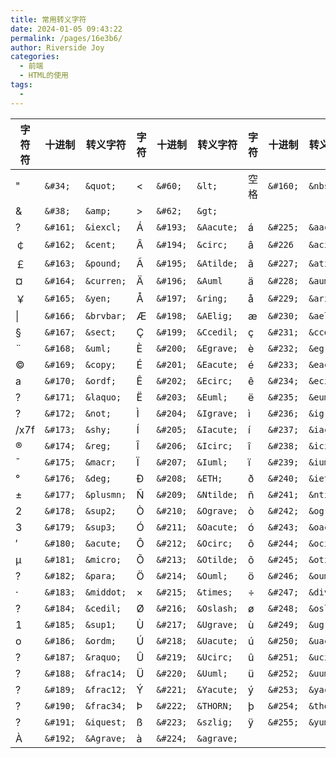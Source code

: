 ```yaml
---
title: 常用转义字符
date: 2024-01-05 09:43:22
permalink: /pages/16e3b6/
author: Riverside Joy
categories:
  - 前端
  - HTML的使用
tags:
  - 
---
```

| 字符符 | 十进制   | 转义字符   | 字符    | 十进制   | 转义字符   | 字符 | 十进制   | 转义字符   |
| ------ | -------- | ---------- | ------- | -------- | ---------- | ---- | -------- | ---------- |
| "      | `&#34;`  | `&quot;`   | <       | `&#60;`  | `&lt;`     | 空格 | `&#160;` | `&nbsp;`   |
| &      | `&#38;`  | `&amp;`    | >       | `&#62;`  | `&gt;`     |      |          |            |
| ?      | `&#161;` | `&iexcl;`  | Á       | `&#193;` | `&Aacute;` | á    | `&#225;` | `&aacute;` |
| ￠     | `&#162;` | `&cent;`   | Â       | `&#194;` | `&circ;`   | â    | `&#226`  | `&acirc;`  |
| ￡     | `&#163;` | `&pound;`  | Ã       | `&#195;` | `&Atilde;` | ã    | `&#227;` | `&atilde;` |
| ¤      | `&#164;` | `&curren;` | Ä       | `&#196;` | `&Auml`    | ä    | `&#228;` | `&auml;`   |
| ￥     | `&#165;` | `&yen;`    | Å       | `&#197;` | `&ring;`   | å    | `&#229;` | `&aring;`  |
| \|     | `&#166;` | `&brvbar;` | Æ       | `&#198;` | `&AElig;`  | æ    | `&#230;` | `&aelig;`  |
| §      | `&#167;` | `&sect;`   | Ç       | `&#199;` | `&Ccedil;` | ç    | `&#231;` | `&ccedil;` |
| ¨      | `&#168;` | `&uml;`    | È       | `&#200;` | `&Egrave;` | è    | `&#232;` | `&egrave;` |
| ©      | `&#169;` | `&copy;`   | É       | `&#201;` | `&Eacute;` | é    | `&#233;` | `&eacute;` |
| a      | `&#170;` | `&ordf;`   | Ê       | `&#202;` | `&Ecirc;`  | ê    | `&#234;` | `&ecirc;`  |
| ?      | `&#171;` | `&laquo;`  | Ë       | `&#203;` | `&Euml;`   | ë    | `&#235;` | `&euml;`   |
| ?      | `&#172;` | `&not;`    | Ì       | `&#204;` | `&Igrave;` | ì    | `&#236;` | `&igrave;` |
| /x7f   | `&#173;` | `&shy;`    | Í       | `&#205;` | `&Iacute;` | í    | `&#237;` | `&iacute;` |
| ®      | `&#174;` | `&reg;`    | Î       | `&#206;` | `&Icirc;`  | î    | `&#238;` | `&icirc;`  |
| ˉ      | `&#175;` | `&macr;`   | Ï       | `&#207;` | `&Iuml;`   | ï    | `&#239;` | `&iuml;`   |
| °      | `&#176;` | `&deg;`    | Ð       | `&#208;` | `&ETH;`    | ð    | `&#240;` | `&ieth;`   |
| ±      | `&#177;` | `&plusmn;` | Ñ       | `&#209;` | `&Ntilde;` | ñ    | `&#241;` | `&ntilde;` |
| 2      | `&#178;` | `&sup2;`   | Ò       | `&#210;` | `&Ograve;` | ò    | `&#242;` | `&ograve;` |
| 3      | `&#179;` | `&sup3;`   | Ó       | `&#211;` | `&Oacute;` | ó    | `&#243;` | `&oacute;` |
| ′      | `&#180;` | `&acute;`  | Ô       | `&#212;` | `&Ocirc;`  | ô    | `&#244;` | `&ocirc;`  |
| μ      | `&#181;` | `&micro;`  | Õ       | `&#213;` | `&Otilde;` | õ    | `&#245;` | `&otilde;` |
| ?      | `&#182;` | `&para;`   | Ö       | `&#214;` | `&Ouml;`   | ö    | `&#246;` | `&ouml;`   |
| ·      | `&#183;` | `&middot;` | &times; | `&#215;` | `&times;`  | ÷    | `&#247;` | `&divide;` |
| ?      | `&#184;` | `&cedil;`  | Ø       | `&#216;` | `&Oslash;` | ø    | `&#248;` | `&oslash;` |
| 1      | `&#185;` | `&sup1;`   | Ù       | `&#217;` | `&Ugrave;` | ù    | `&#249;` | `&ugrave;` |
| o      | `&#186;` | `&ordm;`   | Ú       | `&#218;` | `&Uacute;` | ú    | `&#250;` | `&uacute;` |
| ?      | `&#187;` | `&raquo;`  | Û       | `&#219;` | `&Ucirc;`  | û    | `&#251;` | `&ucirc;`  |
| ?      | `&#188;` | `&frac14;` | Ü       | `&#220;` | `&Uuml;`   | ü    | `&#252;` | `&uuml;`   |
| ?      | `&#189;` | `&frac12;` | Ý       | `&#221;` | `&Yacute;` | ý    | `&#253;` | `&yacute;` |
| ?      | `&#190;` | `&frac34;` | Þ       | `&#222;` | `&THORN;`  | þ    | `&#254;` | `&thorn;`  |
| ?      | `&#191;` | `&iquest;` | ß       | `&#223;` | `&szlig;`  | ÿ    | `&#255;` | `&yuml;`   |
| À      | `&#192;` | `&Agrave;` | à       | `&#224;` | `&agrave;` |      |          |            |